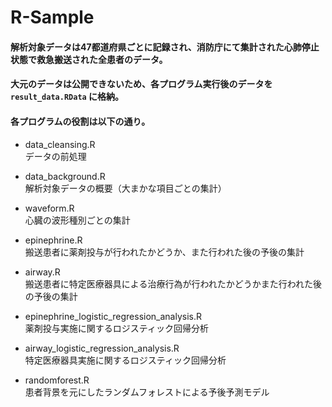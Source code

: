 # R-Sample
#### 解析対象データは47都道府県ごとに記録され、消防庁にて集計された心肺停止状態で救急搬送された全患者のデータ。  
#### 大元のデータは公開できないため、各プログラム実行後のデータを `result_data.RData` に格納。  
#### 各プログラムの役割は以下の通り。  
  
- data_cleansing.R  
データの前処理  
  
- data_background.R  
解析対象データの概要（大まかな項目ごとの集計）

- waveform.R  
心臓の波形種別ごとの集計

- epinephrine.R  
搬送患者に薬剤投与が行われたかどうか、また行われた後の予後の集計
  
- airway.R  
搬送患者に特定医療器具による治療行為が行われたかどうかまた行われた後の予後の集計

- epinephrine_logistic_regression_analysis.R  
薬剤投与実施に関するロジスティック回帰分析

- airway_logistic_regression_analysis.R  
特定医療器具実施に関するロジスティック回帰分析

- randomforest.R  
患者背景を元にしたランダムフォレストによる予後予測モデル
